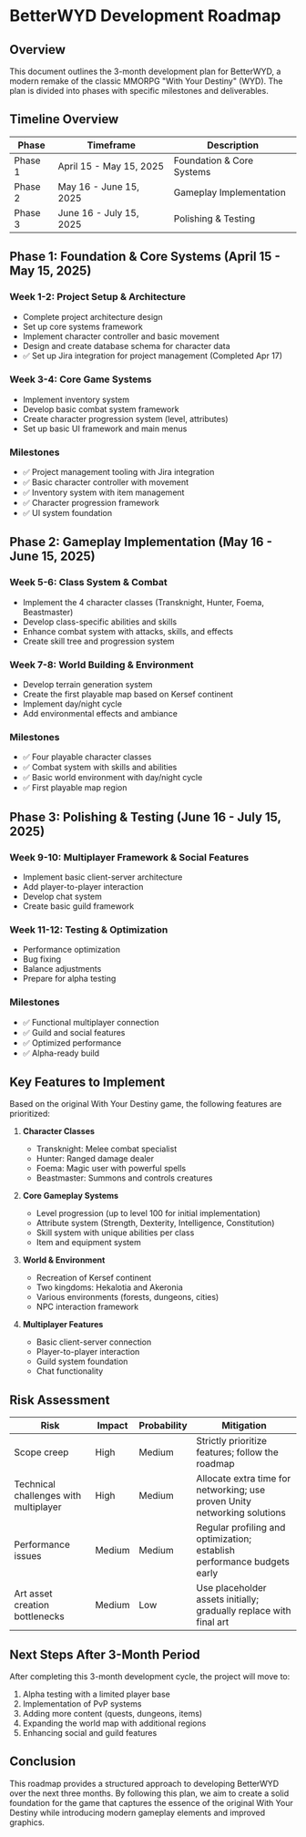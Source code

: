 # BetterWYD Development Roadmap

## Overview

This document outlines the 3-month development plan for BetterWYD, a modern remake of the classic MMORPG "With Your Destiny" (WYD). The plan is divided into phases with specific milestones and deliverables.

## Timeline Overview

| Phase | Timeframe | Description |
|-------|-----------|-------------|
| Phase 1 | April 15 - May 15, 2025 | Foundation & Core Systems |
| Phase 2 | May 16 - June 15, 2025 | Gameplay Implementation |
| Phase 3 | June 16 - July 15, 2025 | Polishing & Testing |

## Phase 1: Foundation & Core Systems (April 15 - May 15, 2025)

### Week 1-2: Project Setup & Architecture
- Complete project architecture design
- Set up core systems framework
- Implement character controller and basic movement
- Design and create database schema for character data
- ✅ Set up Jira integration for project management (Completed Apr 17)

### Week 3-4: Core Game Systems
- Implement inventory system
- Develop basic combat system framework
- Create character progression system (level, attributes)
- Set up basic UI framework and main menus

### Milestones
- ✅ Project management tooling with Jira integration
- ✅ Basic character controller with movement
- ✅ Inventory system with item management
- ✅ Character progression framework
- ✅ UI system foundation

## Phase 2: Gameplay Implementation (May 16 - June 15, 2025)

### Week 5-6: Class System & Combat
- Implement the 4 character classes (Transknight, Hunter, Foema, Beastmaster)
- Develop class-specific abilities and skills
- Enhance combat system with attacks, skills, and effects
- Create skill tree and progression system

### Week 7-8: World Building & Environment
- Develop terrain generation system
- Create the first playable map based on Kersef continent
- Implement day/night cycle
- Add environmental effects and ambiance

### Milestones
- ✅ Four playable character classes
- ✅ Combat system with skills and abilities
- ✅ Basic world environment with day/night cycle
- ✅ First playable map region

## Phase 3: Polishing & Testing (June 16 - July 15, 2025)

### Week 9-10: Multiplayer Framework & Social Features
- Implement basic client-server architecture
- Add player-to-player interaction
- Develop chat system
- Create basic guild framework

### Week 11-12: Testing & Optimization
- Performance optimization
- Bug fixing
- Balance adjustments
- Prepare for alpha testing

### Milestones
- ✅ Functional multiplayer connection
- ✅ Guild and social features
- ✅ Optimized performance
- ✅ Alpha-ready build

## Key Features to Implement

Based on the original With Your Destiny game, the following features are prioritized:

1. **Character Classes**
   - Transknight: Melee combat specialist
   - Hunter: Ranged damage dealer
   - Foema: Magic user with powerful spells
   - Beastmaster: Summons and controls creatures

2. **Core Gameplay Systems**
   - Level progression (up to level 100 for initial implementation)
   - Attribute system (Strength, Dexterity, Intelligence, Constitution)
   - Skill system with unique abilities per class
   - Item and equipment system

3. **World & Environment**
   - Recreation of Kersef continent
   - Two kingdoms: Hekalotia and Akeronia
   - Various environments (forests, dungeons, cities)
   - NPC interaction framework

4. **Multiplayer Features**
   - Basic client-server connection
   - Player-to-player interaction
   - Guild system foundation
   - Chat functionality

## Risk Assessment

| Risk | Impact | Probability | Mitigation |
|------|--------|------------|------------|
| Scope creep | High | Medium | Strictly prioritize features; follow the roadmap |
| Technical challenges with multiplayer | High | Medium | Allocate extra time for networking; use proven Unity networking solutions |
| Performance issues | Medium | Medium | Regular profiling and optimization; establish performance budgets early |
| Art asset creation bottlenecks | Medium | Low | Use placeholder assets initially; gradually replace with final art |

## Next Steps After 3-Month Period

After completing this 3-month development cycle, the project will move to:

1. Alpha testing with a limited player base
2. Implementation of PvP systems
3. Adding more content (quests, dungeons, items)
4. Expanding the world map with additional regions
5. Enhancing social and guild features

## Conclusion

This roadmap provides a structured approach to developing BetterWYD over the next three months. By following this plan, we aim to create a solid foundation for the game that captures the essence of the original With Your Destiny while introducing modern gameplay elements and improved graphics.